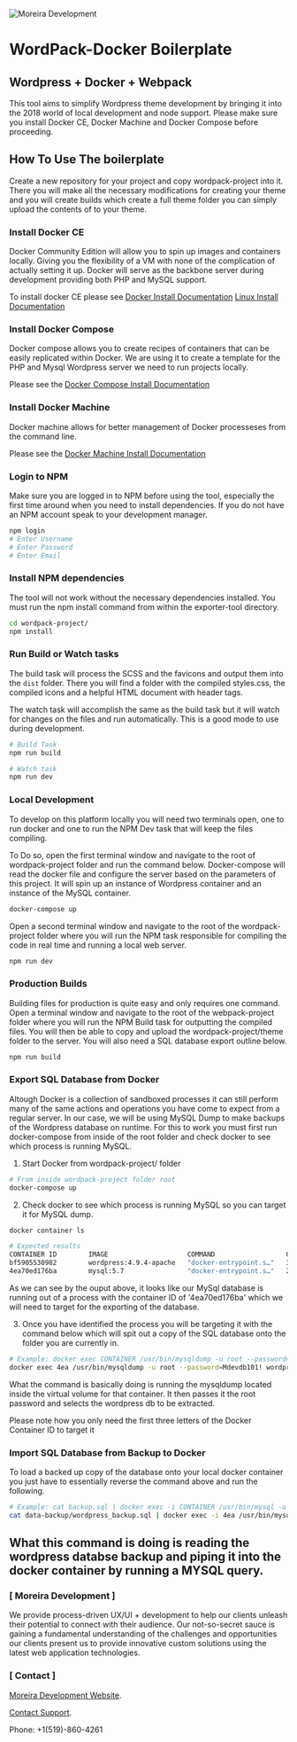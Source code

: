 ![Moreira Development](http://moreiradevelopment.io/social/googleLogo.png)

# WordPack-Docker Boilerplate

## Wordpress + Docker + Webpack
This tool aims to simplify Wordpress theme development by bringing it into the
2018 world of local development and node support. Please make sure you install
Docker CE, Docker Machine and Docker Compose before proceeding.

## How To Use The boilerplate
Create a new repository for your project and copy wordpack-project into it.
There you will make all the necessary modifications for creating your theme and
you will create builds which create a full theme folder you can simply upload
the contents of to your theme.

### Install Docker CE
Docker Community Edition will allow you to spin up images and containers
locally. Giving you the flexibility of a VM with none of the complication of
actually setting it up. Docker will serve as the backbone server during
development providing both PHP and MySQL support.

To install docker CE please see [Docker Install Documentation](https://docs.docker.com/docker-for-mac/install/)
[Linux Install Documentation](https://docs.docker.com/install/linux/docker-ce/ubuntu/)

### Install Docker Compose
Docker compose allows you to create recipes of containers that can be easily
replicated within Docker. We are using it to create a template for the PHP and
Mysql Wordpress server we need to run projects locally.

Please see the [Docker Compose Install Documentation](https://docs.docker.com/compose/install/)

### Install Docker Machine
Docker machine allows for better management of Docker processeses from the
command line.

Please see the [Docker Machine Install Documentation](https://docs.docker.com/machine/install-machine/)

### Login to NPM
Make sure you are logged in to NPM before using the tool, especially the first
time around when you need to install dependencies. If you do not have an NPM
account speak to your development manager.

```bash
npm login
# Enter Username
# Enter Password
# Enter Email
```

### Install NPM dependencies
The tool will not work without the necessary dependencies installed. You must
run the npm install command from within the exporter-tool directory.

```bash
cd wordpack-project/
npm install
```

### Run Build or Watch tasks
The build task will process the SCSS and the favicons and output them into the
`dist` folder. There you will find a folder with the compiled styles.css, the
compiled icons and a helpful HTML document with header tags.

The watch task will accomplish the same as the build task but it will watch for
changes on the files and run automatically. This is a good mode to use during
development.

```bash
# Build Task
npm run build

# Watch task
npm run dev
```

### Local Development
To develop on this platform locally you will need two terminals open, one to run
docker and one to run the NPM Dev task that will keep the files compiling.

To Do so, open the first terminal window and navigate to the root of
wordpack-project folder and run the command below. Docker-compose will read the
docker file and configure the server based on the parameters of this project. It
will spin up an instance of Wordpress container and an instance of the MySQL
container.

```bash
docker-compose up
```

Open a second terminal window and navigate to the root of the wordpack-project
folder where you will run the NPM task responsible for compiling the code in
real time and running a local web server.

```bash
npm run dev
```

### Production Builds
Building files for production is quite easy and only requires one command. Open
a terminal window and navigate to the root of the webpack-project folder where
you will run the NPM Build task for outputting the compiled files. You will then
be able to copy and upload the wordpack-project/theme folder to the server. You
will also need a SQL database export outline below.

```bash
npm run build
```

### Export SQL Database from Docker
Altough Docker is a collection of sandboxed processes it can still perform many
of the same actions and operations you have come to expect from a regular
server. In our case, we will be using MySQL Dump to make backups of the
Wordpress database on runtime. For this to work you must first run
docker-compose from inside of the root folder and check docker to see which
process is running MySQL.

1. Start Docker from wordpack-project/ folder

```bash
# From inside wordpack-project folder root
docker-compose up
```

2. Check docker to see which process is running MySQL so you can target it for
   MySQL dump.

```bash
docker container ls

# Expected results
CONTAINER ID        IMAGE                    COMMAND                  CREATED             STATUS              PORTS                  NAMES
bf5905530982        wordpress:4.9.4-apache   "docker-entrypoint.s…"   3 hours ago         Up 4 seconds        0.0.0.0:9009->80/tcp  wordpackproject_wordpress_1
4ea70ed176ba        mysql:5.7                "docker-entrypoint.s…"   25 hours ago        Up 4 seconds        3306/tcp               wordpackproject_db_1
```
As we can see by the ouput above, it looks like our MySql database is running
out of a process with the container ID of '4ea70ed176ba' which we will need to
target for the exporting of the database.

3. Once you have identified the process you will be targeting it with the
   command below which will spit out a copy of the SQL database onto the folder
   you are currently in.

```bash
# Example: docker exec CONTAINER /usr/bin/mysqldump -u root --password=root DATABASE > backup.sql
docker exec 4ea /usr/bin/mysqldump -u root --password=Mdevdb101! wordpress > data-backup/wordpress_backup.sql
```

What the command is basically doing is running the mysqldump located inside the
virtual volume for that container. It then passes it the root password and
selects the wordpress db to be extracted.

Please note how you only need the first three letters of the Docker Container ID
to target it

### Import SQL Database from Backup to Docker
To load a backed up copy of the database onto your local docker container you
just have to essentially reverse the command above and run the following.

```bash
# Example: cat backup.sql | docker exec -i CONTAINER /usr/bin/mysql -u root --password=root DATABASE
cat data-backup/wordpress_backup.sql | docker exec -i 4ea /usr/bin/mysql -u root --password=Mdevdb101! wordpress
```

What this command is doing is reading the wordpress databse backup and piping it
into the docker container by running a MYSQL query.
---

### [ Moreira Development ]
We provide process-driven UX/UI + development to help our clients unleash their potential to connect with their audience. Our not-so-secret sauce is gaining a fundamental understanding of the challenges and opportunities our clients present us to provide innovative custom solutions using the latest web application technologies.

### [ Contact ]
[Moreira Development Website](http://moreiradevelopment.io).

[Contact Support](mailto:support@moreiradevelopment.io).

Phone: +1(519)-860-4261


